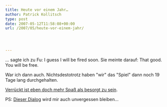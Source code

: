 ```yaml
---
title: Heute vor einem Jahr…
author: Patrick Kollitsch
type: post
date: 2007-05-12T11:58:08+00:00
url: /2007/05/heute-vor-einem-jahr/




---
```

... sagte ich zu Fu: I guess I will be fired soon. Sie meinte darauf: That good. You will be free. 

War ich dann auch. Nichtsdestotrotz haben "wir" das "Spiel" dann noch 19 Tage lang durchgehalten. 

<a href="733">Verr&uuml;ckt ist eben doch mehr Spa&szlig; als besorgt zu sein</a>.

PS: <a href="786">Dieser Dialog</a> wird mir auch unvergessen bleiben...